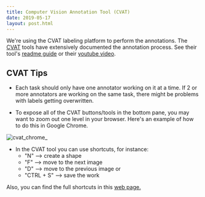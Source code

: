 ```yaml
---
title: Computer Vision Annotation Tool (CVAT)
date: 2019-05-17
layout: post.html
---
```


We're using the CVAT labeling platform to perform the annotations. The [CVAT](https://github.com/opencv/cvat) tools have extensively documented the annotation process. See their tool's [readme guide](https://github.com/opencv/cvat/blob/develop/README.md) or their [youtube video](https://www.youtube.com/watch?v=L9_IvUIHGwM&feature=youtu.be).

## CVAT Tips

- Each task should only have one annotator working on it at a time. If 2 or more annotators are working on the same task, there might be problems with labels getting overwritten.

- To expose all of the CVAT buttons/tools in the bottom pane, you may want to zoom out one level in your browser. Here's an example of how to do this in Google Chrome.

![cvat_chrome_](/housing-passports-labeling/assets/graphics/content_blogs/cvat_tips1.gif)


- In the CVAT tool you can use shortcuts, for instance:
    - "N" --> create a shape
    - "F" --> move to the next image
    - "D" --> move to the previous image or
    - "CTRL + S" --> save the work 

Also, you can find the full shortcuts in this [web page.](https://github.com/opencv/cvat/blob/develop/cvat/apps/documentation/user_guide.md#shortcuts)